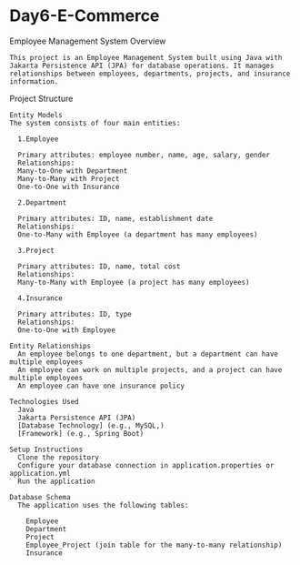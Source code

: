 # Day6-E-Commerce

Employee Management System
    Overview
    
    This project is an Employee Management System built using Java with Jakarta Persistence API (JPA) for database operations. It manages relationships between employees, departments, projects, and insurance information.
    
  Project Structure
    
    Entity Models
    The system consists of four main entities:
    
      1.Employee
      
      Primary attributes: employee number, name, age, salary, gender
      Relationships:
      Many-to-One with Department
      Many-to-Many with Project
      One-to-One with Insurance
      
      2.Department
      
      Primary attributes: ID, name, establishment date
      Relationships:
      One-to-Many with Employee (a department has many employees)
      
      3.Project
      
      Primary attributes: ID, name, total cost
      Relationships:
      Many-to-Many with Employee (a project has many employees)
      
      4.Insurance
      
      Primary attributes: ID, type
      Relationships:
      One-to-One with Employee
    
    Entity Relationships
      An employee belongs to one department, but a department can have multiple employees
      An employee can work on multiple projects, and a project can have multiple employees
      An employee can have one insurance policy
    
    Technologies Used
      Java
      Jakarta Persistence API (JPA)
      [Database Technology] (e.g., MySQL,)
      [Framework] (e.g., Spring Boot)
    
    Setup Instructions
      Clone the repository
      Configure your database connection in application.properties or application.yml
      Run the application
    
    Database Schema
      The application uses the following tables:
      
        Employee
        Department
        Project
        Employee_Project (join table for the many-to-many relationship)
        Insurance
